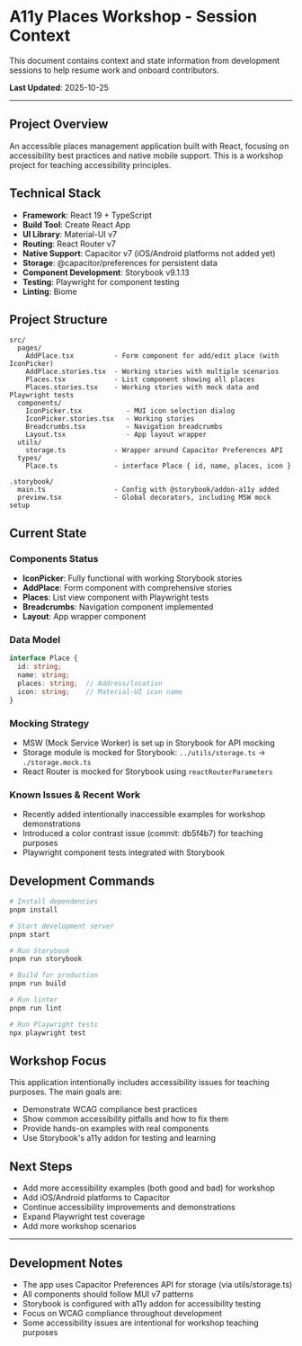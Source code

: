 # A11y Places Workshop - Session Context

This document contains context and state information from development sessions to help resume work and onboard contributors.

**Last Updated**: 2025-10-25

---

## Project Overview

An accessible places management application built with React, focusing on accessibility best practices and native mobile support. This is a workshop project for teaching accessibility principles.

## Technical Stack

- **Framework**: React 19 + TypeScript
- **Build Tool**: Create React App
- **UI Library**: Material-UI v7
- **Routing**: React Router v7
- **Native Support**: Capacitor v7 (iOS/Android platforms not added yet)
- **Storage**: @capacitor/preferences for persistent data
- **Component Development**: Storybook v9.1.13
- **Testing**: Playwright for component testing
- **Linting**: Biome

## Project Structure

```
src/
  pages/
    AddPlace.tsx          - Form component for add/edit place (with IconPicker)
    AddPlace.stories.tsx  - Working stories with multiple scenarios
    Places.tsx            - List component showing all places
    Places.stories.tsx    - Working stories with mock data and Playwright tests
  components/
    IconPicker.tsx           - MUI icon selection dialog
    IconPicker.stories.tsx   - Working stories
    Breadcrumbs.tsx          - Navigation breadcrumbs
    Layout.tsx               - App layout wrapper
  utils/
    storage.ts            - Wrapper around Capacitor Preferences API
  types/
    Place.ts              - interface Place { id, name, places, icon }

.storybook/
  main.ts                 - Config with @storybook/addon-a11y added
  preview.tsx             - Global decorators, including MSW mock setup
```

## Current State

### Components Status
- **IconPicker**: Fully functional with working Storybook stories
- **AddPlace**: Form component with comprehensive stories
- **Places**: List view component with Playwright tests
- **Breadcrumbs**: Navigation component implemented
- **Layout**: App wrapper component

### Data Model
```typescript
interface Place {
  id: string;
  name: string;
  places: string;  // Address/location
  icon: string;    // Material-UI icon name
}
```

### Mocking Strategy
- MSW (Mock Service Worker) is set up in Storybook for API mocking
- Storage module is mocked for Storybook: `../utils/storage.ts` -> `./storage.mock.ts`
- React Router is mocked for Storybook using `reactRouterParameters`

### Known Issues & Recent Work
- Recently added intentionally inaccessible examples for workshop demonstrations
- Introduced a color contrast issue (commit: db5f4b7) for teaching purposes
- Playwright component tests integrated with Storybook

## Development Commands

```bash
# Install dependencies
pnpm install

# Start development server
pnpm start

# Run Storybook
pnpm run storybook

# Build for production
pnpm run build

# Run linter
pnpm run lint

# Run Playwright tests
npx playwright test
```

## Workshop Focus

This application intentionally includes accessibility issues for teaching purposes. The main goals are:
- Demonstrate WCAG compliance best practices
- Show common accessibility pitfalls and how to fix them
- Provide hands-on examples with real components
- Use Storybook's a11y addon for testing and learning

## Next Steps

- Add more accessibility examples (both good and bad) for workshop
- Add iOS/Android platforms to Capacitor
- Continue accessibility improvements and demonstrations
- Expand Playwright test coverage
- Add more workshop scenarios

---

## Development Notes

- The app uses Capacitor Preferences API for storage (via utils/storage.ts)
- All components should follow MUI v7 patterns
- Storybook is configured with a11y addon for accessibility testing
- Focus on WCAG compliance throughout development
- Some accessibility issues are intentional for workshop teaching purposes
